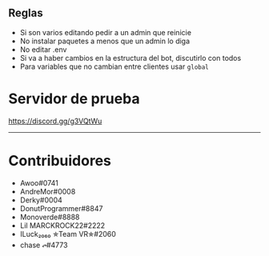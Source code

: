 ## Reglas
- Si son varios editando pedir a un admin que reinicie
- No instalar paquetes a menos que un admin lo diga
- No editar .env
- Si va a haber cambios en la estructura del bot, discutirlo con todos
- Para variables que no cambian entre clientes usar `global`

# Servidor de prueba

https://discord.gg/g3VQtWu

---

# Contribuidores
* Awoo\#0741
* AndreMor\#0008
* Derky\#0004
* DonutProgrammer\#8847
* Monoverde\#8888
* Lil MARCKROCK22\#2222
* ILuck₂₀₆₀ ✯Team VR✯\#2060
* chase ᭧#4773